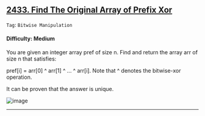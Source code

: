 ## [2433. Find The Original Array of Prefix Xor](https://leetcode.com/problems/find-the-original-array-of-prefix-xor)

```Tag```: ```Bitwise Manipulation```

#### Difficulty: Medium

You are given an integer array pref of size n. Find and return the array arr of size n that satisfies:

pref[i] = arr[0] ^ arr[1] ^ ... ^ arr[i].
Note that ^ denotes the bitwise-xor operation.

It can be proven that the answer is unique.

![image](https://github.com/quananhle/Python/assets/35042430/2680074f-51ee-4f27-9eed-f29f53afd854)

---
